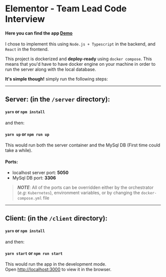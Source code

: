 # Elementor - Team Lead Code Interview 

#### Here you can find the app [Demo](https://streamable.com/xg94z2)

I chose to implement this using `Node.js + Typescript` in the backend, and `React` in the frontend. 

This project is dockerized and **deploy-ready** using `docker compose`.
This means that you'd have to have docker engine on your machine in order to run the server along with the local database.

**It's simple though!** simply run the following steps: 
___________________________________________________
## Server: (in the `/server` directory):
#### `yarn` or `npm install`
and then:
#### `yarn up` or `npm run up`

This would run both the server container and the MySql DB (First time could take a while).<br />

#### Ports:
- localhost server port: **5050**
- MySql DB port: **3306** 

> **_NOTE_**: All of the ports can be overridden either by the orchestrator (_e.g_: `Kubernetes`), environment variables, or by changing the `docker-compose.yml` file

___________________________________________________
## Client: (in the `/client` directory):
#### `yarn` or `npm install`
and then:
#### `yarn start` or `npm run start`

This would run the app in the development mode.<br />
Open [http://localhost:3000](http://localhost:3000) to view it in the browser.
